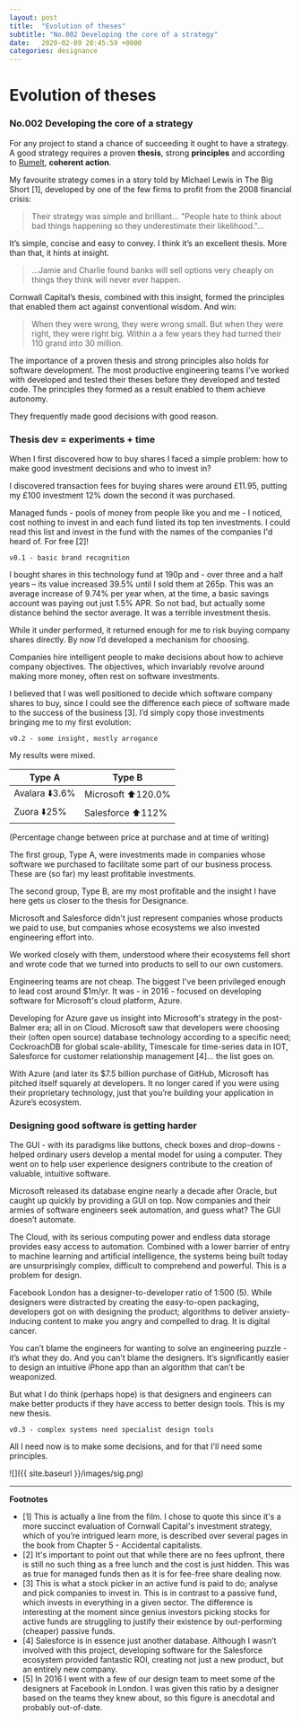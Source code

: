 ```yaml
---
layout: post
title:  "Evolution of theses"
subtitle: "No.002 Developing the core of a strategy"
date:   2020-02-09 20:45:59 +0000
categories: designance
---
```


# Evolution of theses
### No.002 Developing the core of a strategy

For any project to stand a chance of succeeding it ought to have a strategy. A good strategy requires a proven **thesis**, strong **principles** and according to [Rumelt](http://goodbadstrategy.com/about-the-book/), **coherent action**.  

My favourite strategy comes in a story told by Michael Lewis in The Big Short [1], developed by one of the few firms to profit from the 2008 financial crisis: 

> Their strategy was simple and brilliant... "People hate to think about bad things happening so they underestimate their likelihood."... 

It’s simple, concise and easy to convey. I think it’s an excellent thesis. More than that, it hints at insight.

> ...Jamie and Charlie found banks will sell options very cheaply on things they think will never ever happen. 

Cornwall Capital’s thesis, combined with this insight, formed the principles that enabled them act against conventional wisdom. And win:

> When they were wrong, they were wrong small. But when they were right, they were right big. Within a a few years they had turned their 110 grand into 30 million.

The importance of a proven thesis and strong principles also holds for software development. The most productive engineering teams I’ve worked with developed and tested their theses before they developed and tested code. The principles they formed as a result enabled to them achieve autonomy. 

They frequently made good decisions with good reason.

### Thesis dev = experiments + time

When I first discovered how to buy shares I faced a simple problem: how to make good investment decisions and who to invest in? 

I discovered transaction fees for buying shares were around £11.95, putting my £100 investment 12% down the second it was purchased. 

Managed funds - pools of money from people like you and me - I noticed, cost nothing to invest in and each fund listed its top ten investments. I could read this list and invest in the fund with the names of the companies I'd heard of. For free [2]! 

`v0.1 - basic brand recognition `

I bought shares in this technology fund at 190p and - over three and a half years – its value increased 39.5% until I sold them at 265p. This was an average increase of 9.74% per year when, at the time, a basic savings account was paying out just 1.5% APR. So not bad, but actually some distance behind the sector average. It was a terrible investment thesis.

While it under performed, it returned enough for me to risk buying company shares directly. By now I’d developed a mechanism for choosing.

Companies hire intelligent people to make decisions about how to achieve company objectives. The objectives, which invariably revolve around making more money, often rest on software investments. 

I believed that I was well positioned to decide which software company shares to buy, since I could see the difference each piece of software made to the success of the business [3]. I’d simply copy those investments bringing me to my first evolution: 

`v0.2 - some insight, mostly arrogance`

My results were mixed. 

| Type A             | Type B              |
|--------------------|---------------------|
| Avalara     ⬇️3.6%  | Microsoft ⬆️120.0%   |
| Zuora        ⬇️25%  | Salesforce  ⬆️112%   | 

(Percentage change between price at purchase and at time of writing)

The first group, Type A, were investments made in companies whose software we purchased to facilitate some part of our business process. These are (so far) my least profitable investments.

The second group, Type B, are my most profitable and the insight I have here gets us closer to the thesis for Designance. 

Microsoft and Salesforce didn't just represent companies whose products we paid to use, but companies whose ecosystems we also invested engineering effort into. 

We worked closely with them, understood where their ecosystems fell short and wrote code that we turned into products to sell to our own customers.

Engineering teams are not cheap. The biggest I've been privileged enough to lead cost around $1m/yr. It was - in 2016 - focused on developing software for Microsoft's cloud platform, Azure. 

Developing for Azure gave us insight into Microsoft's strategy in the post-Balmer era; all in on Cloud. Microsoft saw that developers were choosing their (often open source) database technology according to a specific need;  CockroachDB for global scale-ability, Timescale for time-series data in IOT, Salesforce for customer relationship management [4]... the list goes on. 

With Azure (and later its $7.5 billion purchase of GitHub, Microsoft has pitched itself squarely at developers. It no longer cared if you were using their proprietary technology, just that you’re building your application in Azure’s ecosystem.  

### Designing good software is getting harder

The GUI - with its paradigms like buttons, check boxes and drop-downs - helped ordinary users develop a mental model for using a computer. They went on to help user experience designers contribute to the creation of valuable, intuitive software. 

Microsoft released its database engine nearly a decade after Oracle, but caught up quickly by providing a GUI on top. Now companies and their armies of software engineers seek automation, and guess what? The GUI doesn’t automate. 

The Cloud, with its serious computing power and endless data storage provides easy  access to automation. Combined with a lower barrier of entry to machine learning and artificial intelligence, the systems being built today are unsurprisingly complex, difficult to comprehend and powerful. This is a problem for design.  

Facebook London has a designer-to-developer ratio of 1:500 (5). While designers were distracted by creating the easy-to-open packaging, developers got on with designing the product; algorithms to deliver anxiety-inducing content to make you angry and compelled to drag. It is digital cancer.

You can’t blame the engineers for wanting to solve an engineering puzzle - it’s what they do. And you can’t blame the designers. It’s significantly easier to design an intuitive iPhone app than an algorithm that can’t be weaponized. 

But what I do think (perhaps hope) is that designers and engineers can make better products if they have access to better design tools. This is my new thesis.

`v0.3 - complex systems need specialist design tools`

All I need now is to make some decisions, and for that I'll need some principles.

![]({{ site.baseurl }}/images/sig.png)

<hr/>

**Footnotes**

+ [1] This is actually a line from the film. I chose to quote this since it's a more succinct evaluation of Cornwall Capital's investment strategy, which of you’re intrigued learn more, is described over several pages in the book from Chapter 5 - Accidental capitalists.
+ [2] It's important to point out that while there are no fees upfront, there is still no such thing as a free lunch and the cost is just hidden. This was as true for managed funds then as it is for fee-free share dealing now.
+ [3] This is what a stock picker in an active fund is paid to do; analyse and pick companies to invest in. This is in contrast to a passive fund, which invests in everything in a given sector. The difference is interesting at the moment since genius investors picking stocks for active funds are struggling to justify their existence by out-performing (cheaper) passive funds. 
+ [4] Salesforce is in essence just another database. Although I wasn’t involved with this project, developing software for the Salesforce ecosystem provided fantastic ROI, creating not just a new product,  but an entirely new company.
+ [5] In 2016 I went with a few of our design team to meet some of the designers at Facebook in London. I was given this ratio by a designer based on the teams they knew about, so this figure is anecdotal and probably out-of-date.   